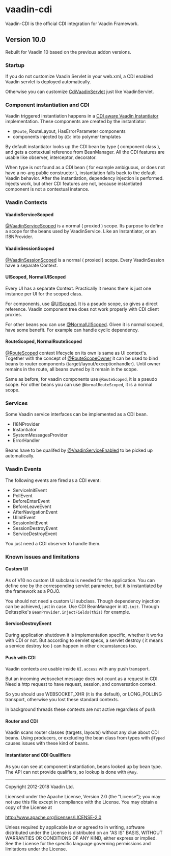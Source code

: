 # vaadin-cdi

Vaadin-CDI is the official CDI integration for Vaadin Framework.

## Version 10.0

Rebuilt for Vaadin 10 based on the previous addon versions.

### Startup

If you do not customize Vaadin Servlet in your web.xml, 
a CDI enabled Vaadin servlet is deployed automatically. 

Otherwise you can customize 
[CdiVaadinServlet](../../master/vaadin-cdi/src/main/java/com/vaadin/cdi/CdiVaadinServlet.java) 
just like VaadinServlet.

### Component instantiation and CDI

Vaadin triggered instantiation happens in a 
[CDI aware Vaadin Instantiator](../../master/vaadin-cdi/src/main/java/com/vaadin/cdi/CdiInstantiator.java) 
implementation. 
These components are created by the instantiator:

- `@Route`, RouteLayout, HasErrorParameter components
- components injected by `@Id` into polymer templates

By default instantiator looks up the CDI bean by type ( component class ), 
and gets a contextual reference from BeanManager. 
All the CDI features are usable like observer, interceptor, decorator.

When type is not found as a CDI bean 
( for example ambiguous, or does not have a no-arg public constructor ), 
instantiation falls back to the default Vaadin behavior. 
After the instantiation, dependency injection is performed. 
Injects work, but other CDI features are not, because instantiated component is not a contextual instance. 

### Vaadin Contexts

#### VaadinServiceScoped

[@VaadinServiceScoped](../../master/vaadin-cdi/src/main/java/com/vaadin/cdi/annotation/VaadinServiceScoped.java) 
is a normal ( proxied ) scope. Its purpose to define a scope for the beans used by VaadinService. Like an Instantiator, or an I18NProvider.   

#### VaadinSessionScoped

[@VaadinSessionScoped](../../master/vaadin-cdi/src/main/java/com/vaadin/cdi/annotation/VaadinSessionScoped.java) 
is a normal ( proxied ) scope. Every VaadinSession have a separate Context. 

#### UIScoped, NormalUIScoped

Every UI has a separate Context. 
Practically it means there is just one instance per UI for the scoped class.

For components, use [@UIScoped](../../master/vaadin-cdi/src/main/java/com/vaadin/annotation/cdi/UIScoped.java). 
It is a pseudo scope, so gives a direct reference. 
Vaadin component tree does not work properly with CDI client proxies.

For other beans you can use 
[@NormalUIScoped](../../master/vaadin-cdi/src/main/java/com/vaadin/cdi/annotation/NormalUIScoped.java). 
Given it is normal scoped, have some benefit. 
For example can handle cyclic dependency.

#### RouteScoped, NormalRouteScoped 

[@RouteScoped](../../master/vaadin-cdi/src/main/java/com/vaadin/cdi/annotation/RouteScoped.java) context lifecycle on its own is same as UI context's. 
Together with the concept of [@RouteScopeOwner](../../master/vaadin-cdi/src/main/java/com/vaadin/cdi/annotation/RouteScopeOwner.java) it can be used to bind beans to router components (target/layout/exceptionhandler).
Until owner remains in the route, all beans owned by it remain in the scope.
 
Same as before, for vaadin components use `@RouteScoped`, it is a pseudo scope.
For other beans you can use `@NormalRouteScoped`, it is a normal scope.
 
### Services

Some Vaadin service interfaces can be implemented as a CDI bean.

- I18NProvider
- Instantiator
- SystemMessagesProvider
- ErrorHandler

Beans have to be qualifed by 
[@VaadinServiceEnabled](../../master/vaadin-cdi/src/main/java/com/vaadin/cdi/annotation/VaadinServiceEnabled.java) 
to be picked up automatically.

### Vaadin Events

The following events are fired as a CDI event:

- ServiceInitEvent
- PollEvent
- BeforeEnterEvent
- BeforeLeaveEvent
- AfterNavigationEvent
- UIInitEvent
- SessionInitEvent
- SessionDestroyEvent
- ServiceDestroyEvent

You just need a CDI observer to handle them.

### Known issues and limitations

#### Custom UI

As of V10 no custom UI subclass is needed for the application.
You can define one by the corresponding servlet parameter, 
but it is instantiated by the framework as a POJO.

You should not need a custom UI subclass. Though dependency injection can be achieved, just in case.
Use CDI BeanManager in `UI.init`. Through Deltaspike's `BeanProvider.injectFields(this)` for example.

#### ServiceDestroyEvent

During application shutdown it is implementation specific, 
whether it works with CDI or not. 
But according to servlet specs, 
a servlet destroy ( it means a service destroy too ) can happen in 
other circumstances too.

#### Push with CDI

Vaadin contexts are usable inside `UI.access` with any push transport.

But an incoming websocket message does not count as a request in CDI. 
Need a http request to have request, session, and conversation context. 

So you should use WEBSOCKET_XHR (it is the default), or LONG_POLLING 
transport, otherwise you lost these standard contexts. 

In background threads these contexts are not active regardless of push.

#### Router and CDI

Vaadin scans router classes (targets, layouts) without any clue about CDI beans. 
Using producers, or excluding the bean class from types with `@Typed` causes issues with these kind of beans.

#### Instantiator and CDI Qualifiers

As you can see at component instantiation, beans looked up by bean type. 
The API can not provide qualifiers, so lookup is done with `@Any`.

---

Copyright 2012-2018 Vaadin Ltd.

Licensed under the Apache License, Version 2.0 (the "License"); you may not
use this file except in compliance with the License. You may obtain a copy of
the License at

http://www.apache.org/licenses/LICENSE-2.0
 
Unless required by applicable law or agreed to in writing, software
distributed under the License is distributed on an "AS IS" BASIS, WITHOUT
WARRANTIES OR CONDITIONS OF ANY KIND, either express or implied. See the
License for the specific language governing permissions and limitations under
the License.
